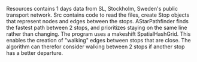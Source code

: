 Resources contains 1 days data from SL, Stockholm, Sweden's public transport network.
Src contains code to read the files, create Stop objects that represent nodes and edges between the stops.
AStarPathfinder finds the fastest path between 2 stops, and prioritizes staying on the same line rather than changing.
The program uses a makeshift SpatialHashGrid. This enables the creation of "walking" edges between stops that are close. The algorithm can therefor consider walking between 2 stops if another stop has a better departure.
